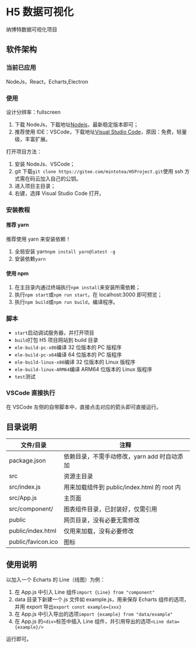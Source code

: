 # H5 数据可视化

纳博特数据可视化项目

## 软件架构

### 当前已应用

NodeJs，React，Echarts,Electron

### 使用

设计分辨率：fullscreen

1. 下载 NodeJs，下载地址[Nodejs](http://nodejs.cn/)，最新稳定版本即可；
2. 推荐使用 IDE：VSCode，下载地址[Visual Studio Code](https://code.visualstudio.com/)，原因：免费，轻量级，丰富扩展。

打开项目方法：

1. 安装 NodeJs、VSCode；
2. git 下载`git clone https://gitee.com/mintotea/H5Project.git`使用 ssh 方式需在码云加入自己的公钥。
3. 进入项目主目录；
4. 右键，选择 Visual Studio Code 打开。

### 安装教程

#### 推荐 yarn

推荐使用 yarn 来安装依赖！

1. 全局安装 yarn`npm install yarn@latest -g`
2. 安装依赖`yarn`

#### 使用 npm

1. 在主目录内通过终端执行`npm install`来安装所需依赖；
2. 执行`npm start`或`npm run start`，在 localhost:3000 即可预览；
3. 执行`npm build`或`npm run build`，编译程序。

### 脚本

- `start`启动调试服务器，并打开项目
- `build`打包 H5 项目网站到 build 目录
- `ele-build-pc-x86`编译 32 位版本的 PC 版程序
- `ele-build-pc-x64`编译 64 位版本的 PC 版程序
- `ele-build-linux-x86`编译 32 位版本的 Linux 版程序
- `ele-build-linux-ARM64`编译 ARM64 位版本的 Linux 版程序
- `test`测试

### VSCode 直接执行

在 VSCode 左侧的自带脚本中，直接点击对应的箭头即可直接运行。

## 目录说明

| 文件/目录          | 注释                                        |
| ------------------ | ------------------------------------------- |
| package.json       | 依赖目录，不需手动修改，yarn add 时自动添加 |
| src                | 资源主目录                                  |
| src/index.js       | 用来加载组件到 public/index.html 的 root 内 |
| src/App.js         | 主页面                                      |
| src/component/     | 图表组件目录，已封装好，仅需引用            |
| public             | 网页目录，没有必要无需修改                  |
| public/index.html  | 仅用来加载，没有必要修改                    |
| public/favicon.ico | 图标                                        |

## 使用说明

以加入一个 Echarts 的 Line（线图）为例：

1. 在 App.js 中引入 Line 组件`import {Line} from "component"`
2. data 目录下新建一个.js 文件如 example.js，用来保存 Echarts 组件的选项，并用 export 导出`export const example={xxx}`
3. 在 App.js 中引入导出的选项`import {example} from "data/example"`
4. 在 App.js 的`<div>`标签中插入 Line 组件，并引用导出的选项`<Line data={example}/>`

运行即可。
